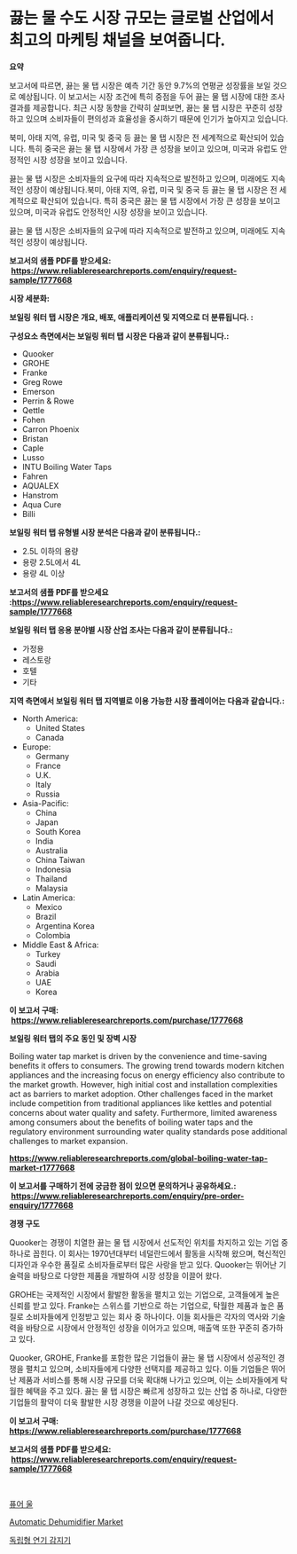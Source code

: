 <p><h1>끓는 물 수도 시장 규모는 글로벌 산업에서 최고의 마케팅 채널을 보여줍니다.</h1></p><p><strong>요약</strong></p>
<p><p>보고서에 따르면, 끓는 물 탭 시장은 예측 기간 동안 9.7%의 연평균 성장률을 보일 것으로 예상됩니다. 이 보고서는 시장 조건에 특히 중점을 두어 끓는 물 탭 시장에 대한 조사 결과를 제공합니다. 최근 시장 동향을 간략히 살펴보면, 끓는 물 탭 시장은 꾸준히 성장하고 있으며 소비자들이 편의성과 효율성을 중시하기 때문에 인기가 높아지고 있습니다.</p><p>북미, 아태 지역, 유럽, 미국 및 중국 등 끓는 물 탭 시장은 전 세계적으로 확산되어 있습니다. 특히 중국은 끓는 물 탭 시장에서 가장 큰 성장을 보이고 있으며, 미국과 유럽도 안정적인 시장 성장을 보이고 있습니다.</p><p>끓는 물 탭 시장은 소비자들의 요구에 따라 지속적으로 발전하고 있으며, 미래에도 지속적인 성장이 예상됩니다.북미, 아태 지역, 유럽, 미국 및 중국 등 끓는 물 탭 시장은 전 세계적으로 확산되어 있습니다. 특히 중국은 끓는 물 탭 시장에서 가장 큰 성장을 보이고 있으며, 미국과 유럽도 안정적인 시장 성장을 보이고 있습니다.</p><p>끓는 물 탭 시장은 소비자들의 요구에 따라 지속적으로 발전하고 있으며, 미래에도 지속적인 성장이 예상됩니다.</p></p>
<p><strong>보고서의 샘플 PDF를 받으세요: &nbsp;<a href="https://www.reliableresearchreports.com/enquiry/request-sample/1777668">https://www.reliableresearchreports.com/enquiry/request-sample/1777668</a></strong></p>
<p><strong>시장 세분화:</strong></p>
<p><strong> 보일링 워터 탭 시장은 개요, 배포, 애플리케이션 및 지역으로 더 분류됩니다. :</strong></p>
<p><strong>구성요소 측면에서는 보일링 워터 탭 시장은 다음과 같이 분류됩니다.:</strong></p>
<p><ul><li>Quooker</li><li>GROHE</li><li>Franke</li><li>Greg Rowe</li><li>Emerson</li><li>Perrin & Rowe</li><li>Qettle</li><li>Fohen</li><li>Carron Phoenix</li><li>Bristan</li><li>Caple</li><li>Lusso</li><li>INTU Boiling Water Taps</li><li>Fahren</li><li>AQUALEX</li><li>Hanstrom</li><li>Aqua Cure</li><li>Billi</li></ul></p>
<p><strong> 보일링 워터 탭 유형별 시장 분석은 다음과 같이 분류됩니다.:</strong></p>
<p><ul><li>2.5L 이하의 용량</li><li>용량 2.5L에서 4L</li><li>용량 4L 이상</li></ul></p>
<p><strong>보고서의 샘플 PDF를 받으세요 :<a href="https://www.reliableresearchreports.com/enquiry/request-sample/1777668">https://www.reliableresearchreports.com/enquiry/request-sample/1777668</a></strong></p>
<p><strong> 보일링 워터 탭 응용 분야별 시장 산업 조사는 다음과 같이 분류됩니다.:</strong></p>
<p><ul><li>가정용</li><li>레스토랑</li><li>호텔</li><li>기타</li></ul></p>
<p><strong>지역 측면에서 보일링 워터 탭 지역별로 이용 가능한 시장 플레이어는 다음과 같습니다.:</strong></p>
<p><ul>
    <li>
        North America:
        <ul>
            <li>United States</li>
            <li>Canada</li>
        </ul>
    </li>
    <li>
        Europe:
        <ul>
            <li>Germany</li>
            <li>France</li>
            <li>U.K.</li>
            <li>Italy</li>
            <li>Russia</li>
        </ul>
    </li>
    <li>
        Asia-Pacific:
        <ul>
            <li>China</li>
            <li>Japan</li>
            <li>South Korea</li>
            <li>India</li>
            <li>Australia</li>
            <li>China Taiwan</li>
            <li>Indonesia</li>
            <li>Thailand</li>
            <li>Malaysia</li>
        </ul>
    </li>
    <li>
        Latin America:
        <ul>
            <li>Mexico</li>
            <li>Brazil</li>
            <li>Argentina Korea</li>
            <li>Colombia</li>
        </ul>
    </li>
    <li>
        Middle East & Africa:
        <ul>
            <li>Turkey</li>
            <li>Saudi</li>
            <li>Arabia</li>
            <li>UAE</li>
            <li>Korea</li>
        </ul>
    </li>
    </ul></p>
<p><strong>이 보고서 구매: &nbsp;<a href="https://www.reliableresearchreports.com/purchase/1777668">https://www.reliableresearchreports.com/purchase/1777668</a></strong></p>
<p><strong>보일링 워터 탭의 주요 동인 및 장벽 시장</strong></p>
<p><p>Boiling water tap market is driven by the convenience and time-saving benefits it offers to consumers. The growing trend towards modern kitchen appliances and the increasing focus on energy efficiency also contribute to the market growth. However, high initial cost and installation complexities act as barriers to market adoption. Other challenges faced in the market include competition from traditional appliances like kettles and potential concerns about water quality and safety. Furthermore, limited awareness among consumers about the benefits of boiling water taps and the regulatory environment surrounding water quality standards pose additional challenges to market expansion.</p></p>
<p><strong><a href="https://www.reliableresearchreports.com/global-boiling-water-tap-market-r1777668">https://www.reliableresearchreports.com/global-boiling-water-tap-market-r1777668</a></strong></p>
<p><strong>이 보고서를 구매하기 전에 궁금한 점이 있으면 문의하거나 공유하세요.: &nbsp;<a href="https://www.reliableresearchreports.com/enquiry/pre-order-enquiry/1777668">https://www.reliableresearchreports.com/enquiry/pre-order-enquiry/1777668</a></strong></p>
<p><strong>경쟁 구도</strong></p>
<p><p>Quooker는 경쟁이 치열한 끓는 물 탭 시장에서 선도적인 위치를 차지하고 있는 기업 중 하나로 꼽힌다. 이 회사는 1970년대부터 네덜란드에서 활동을 시작해 왔으며, 혁신적인 디자인과 우수한 품질로 소비자들로부터 많은 사랑을 받고 있다. Quooker는 뛰어난 기술력을 바탕으로 다양한 제품을 개발하여 시장 성장을 이끌어 왔다.</p><p>GROHE는 국제적인 시장에서 활발한 활동을 펼치고 있는 기업으로, 고객들에게 높은 신뢰를 받고 있다. Franke는 스위스를 기반으로 하는 기업으로, 탁월한 제품과 높은 품질로 소비자들에게 인정받고 있는 회사 중 하나이다. 이들 회사들은 각자의 역사와 기술력을 바탕으로 시장에서 안정적인 성장을 이어가고 있으며, 매출액 또한 꾸준히 증가하고 있다.</p><p>Quooker, GROHE, Franke를 포함한 많은 기업들이 끓는 물 탭 시장에서 성공적인 경쟁을 펼치고 있으며, 소비자들에게 다양한 선택지를 제공하고 있다. 이들 기업들은 뛰어난 제품과 서비스를 통해 시장 규모를 더욱 확대해 나가고 있으며, 이는 소비자들에게 탁월한 혜택을 주고 있다. 끓는 물 탭 시장은 빠르게 성장하고 있는 산업 중 하나로, 다양한 기업들의 활약이 더욱 활발한 시장 경쟁을 이끌어 나갈 것으로 예상된다.</p></p>
<p><strong>이 보고서 구매: &nbsp; <a href="https://www.reliableresearchreports.com/purchase/1777668">https://www.reliableresearchreports.com/purchase/1777668</a></strong></p>
<p><strong>보고서의 샘플 PDF를 받으세요: &nbsp;<a href="https://www.reliableresearchreports.com/enquiry/request-sample/1777668">https://www.reliableresearchreports.com/enquiry/request-sample/1777668</a></strong><strong></strong></p>
<p>&nbsp;</p>
<p><p><a href="https://medium.com/@conormarvin1936/%EC%88%9C%EB%A9%B4-%EC%8B%9C%EC%9E%A5%EC%A0%90%EC%9C%A0%EC%9C%A8-%EC%A7%84%ED%99%94-%EB%B0%8F-%EC%8B%9C%EC%9E%A5-%EC%84%B1%EC%9E%A5-%EC%B6%94%EC%84%B8-2024-2031-6318c0b0226a">퓨어 울</a></p><p><a href="https://github.com/CliffMedina6/Market-Research-Report-List-4/blob/main/automatic-dehumidifier-market.md">Automatic Dehumidifier Market</a></p><p><a href="https://github.com/oajzkywllm460/Market-Research-Report-List-1/blob/main/446369026217.md">독립형 연기 감지기</a></p></p>